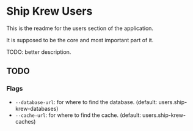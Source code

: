 # Ship Krew Users

This is the readme for the users section of the application.

It is supposed to be the core and most important part of it.

TODO: better description.

## TODO

### Flags

- `--database-url`: for where to find the database. (default: users.ship-krew-databases)
- `--cache-url`: for where to find the cache. (default: users.ship-krew-caches)
